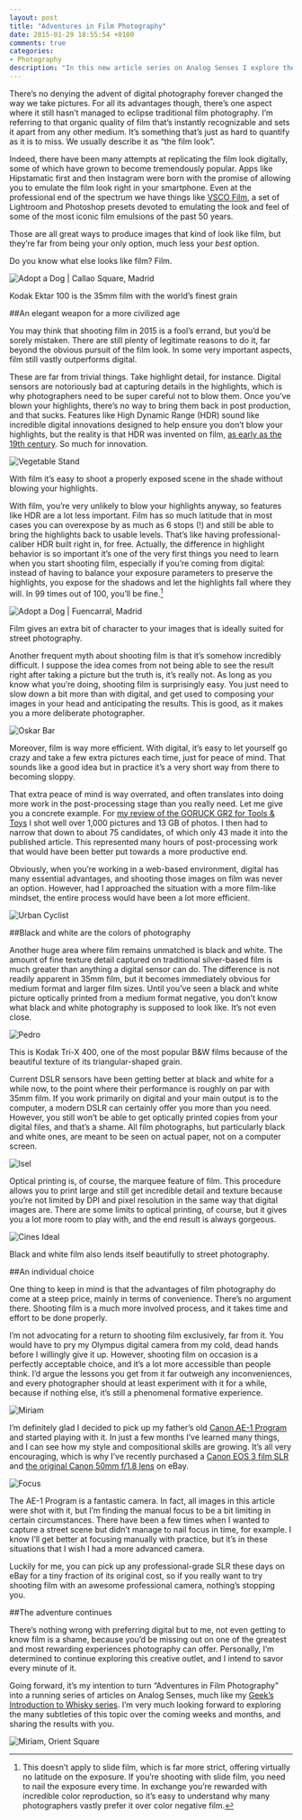 ```yaml
---
layout: post
title: "Adventures in Film Photography"
date: 2015-01-29 18:55:54 +0100
comments: true
categories: 
- Photography
description: "In this new article series on Analog Senses I explore the journey of learning to shoot film, the many ways in which I prefer it to digital photography, and the different approach and mindset it requires."
---
```


There’s no denying the advent of digital photography forever changed the way we take pictures. For all its advantages though, there’s one aspect where it still hasn’t managed to eclipse traditional film photography. I’m referring to that organic quality of film that’s instantly recognizable and sets it apart from any other medium. It’s something that’s just as hard to quantify as it is to miss. We usually describe it as “the film look”.

Indeed, there have been many attempts at replicating the film look digitally, some of which have grown to become tremendously popular. Apps like Hipstamatic first and then Instagram were born with the promise of allowing you to emulate the film look right in your smartphone. Even at the professional end of the spectrum we have things like [VSCO Film](http://vsco.co/film), a set of Lightroom and Photoshop presets devoted to emulating the look and feel of some of the most iconic film emulsions of the past 50 years.

Those are all great ways to produce images that kind of look like film, but they’re far from being your only option, much less your _best_ option.

Do you know what else looks like film? Film.

<p class="extra-width"><img src="https://farm9.staticflickr.com/8591/16394249721_f7057c422b_o.jpg" alt="Adopt a Dog | Callao Square, Madrid"></p>

<p class="photo-credit">Kodak Ektar 100 is the 35mm film with the world’s finest grain</p>


##An elegant weapon for a more civilized age

You may think that shooting film in 2015 is a fool’s errand, but you’d be sorely mistaken. There are still plenty of legitimate reasons to do it, far beyond the obvious pursuit of the film look. In some very important aspects, film still vastly outperforms digital. 

These are far from trivial things. Take highlight detail, for instance. Digital sensors are notoriously bad at capturing details in the highlights, which is why photographers need to be super careful not to blow them. Once you’ve blown your highlights, there’s no way to bring them back in post production, and that sucks. Features like High Dynamic Range (HDR) sound like incredible digital innovations designed to help ensure you don’t blow your highlights, but the reality is that HDR was invented on film, [as early as the 19th century](http://en.wikipedia.org/wiki/High-dynamic-range_imaging#Mid-nineteenth_century). So much for innovation.

<p class="extra-width"><img src="https://farm9.staticflickr.com/8580/16396505222_3562d4d2ba_o.jpg" alt="Vegetable Stand"></p>

<p class="photo-credit">With film it’s easy to shoot a properly exposed scene in the shade without blowing your highlights.</p>

With film, you’re very unlikely to blow your highlights anyway, so features like HDR are a lot less important. Film has so much latitude that in most cases you can overexpose by as much as 6 stops (!) and still be able to bring the highlights back to usable levels. That’s like having professional-caliber HDR built right in, for free. Actually, the difference in highlight behavior is so important it’s one of the very first things you need to learn when you start shooting film, especially if you’re coming from digital: instead of having to balance your exposure parameters to preserve the highlights, you expose for the shadows and let the highlights fall where they will. In 99 times out of 100, you’ll be fine.[^Film1]

[^Film1]: This doesn’t apply to slide film, which is far more strict, offering virtually no latitude on the exposure. If you’re shooting with slide film, you need to nail the exposure every time. In exchange you’re rewarded with incredible color reproduction, so it’s easy to understand why many photographers vastly prefer it over color negative film.

<p class="extra-width"><img src="https://farm8.staticflickr.com/7430/15775978853_bd48bbbeb3_o.jpg" alt="Adopt a Dog | Fuencarral, Madrid"></p>

<p class="photo-credit">Film gives an extra bit of character to your images that is ideally suited for street photography.</p>

Another frequent myth about shooting film is that it’s somehow incredibly difficult. I suppose the idea comes from not being able to see the result right after taking a picture but the truth is, it’s really not. As long as you know what you’re doing, shooting film is surprisingly easy. You just need to slow down a bit more than with digital, and get used to composing your images in your head and anticipating the results. This is good, as it makes you a more deliberate photographer. 

<p class="extra-width"><img src="https://farm9.staticflickr.com/8561/16395074092_759bf32325_o.jpg" alt="Oskar Bar"></p>

Moreover, film is way more efficient. With digital, it’s easy to let yourself go crazy and take a few extra pictures each time, just for peace of mind. That sounds like a good idea but in practice it’s a very short way from there to becoming sloppy. 

That extra peace of mind is way overrated, and often translates into doing more work in the post-processing stage than you really need. Let me give you a concrete example. For [my review of the GORUCK GR2 for Tools & Toys](http://toolsandtoys.net/reviews/the-goruck-gr2/) I shot well over 1,000 pictures and 13 GB of photos. I then had to narrow that down to about 75 candidates, of which only 43 made it into the published article. This represented many hours of post-processing work that would have been better put towards a more productive end.

Obviously, when you’re working in a web-based environment, digital has many essential advantages, and shooting those images on film was never an option. However, had I approached the situation with a more film-like mindset, the entire process would have been a lot more efficient.

<p class="extra-width"><img src="https://farm9.staticflickr.com/8656/16395073212_bc8edff668_o.jpg" alt="Urban Cyclist"></a>


##Black and white are the colors of photography

Another huge area where film remains unmatched is black and white. The amount of fine texture detail captured on traditional silver-based film is much greater than anything a digital sensor can do. The difference is not readily apparent in 35mm film, but it becomes immediately obvious for medium format and larger film sizes. Until you’ve seen a black and white picture optically printed from a medium format negative, you don’t know what black and white photography is supposed to look like. It’s not even close.

<p class="extra-width"><img src="https://farm8.staticflickr.com/7444/16394249321_7dd4942aa0_o.jpg" alt="Pedro"></p>

<p class="photo-credit">This is Kodak Tri-X 400, one of the most popular B&W films because of the beautiful texture of its triangular-shaped grain.</p>

Current DSLR sensors have been getting better at black and white for a while now, to the point where their performance is roughly on par with 35mm film. If you work primarily on digital and your main output is to the computer, a modern DSLR can certainly offer you more than you need. However, you still won’t be able to get optically printed copies from your digital files, and that’s a shame. All film photographs, but particularly black and white ones, are meant to be seen on actual paper, not on a computer screen.

<p class="extra-width"><img src="https://farm8.staticflickr.com/7330/16394249041_fe4175832d_o.jpg" alt="Isel"></p>

Optical printing is, of course, the marquee feature of film. This procedure allows you to print large and still get incredible detail and texture because you’re not limited by DPI and pixel resolution in the same way that digital images are. There are some limits to optical printing, of course, but it gives you a lot more room to play with, and the end result is always gorgeous.

<p class="extra-width"><img src="https://farm8.staticflickr.com/7329/16370016646_941b865e37_o.jpg" alt="Cines Ideal"></p>

<p class="photo-credit">Black and white film also lends itself beautifully to street photography.</p>


##An individual choice

One thing to keep in mind is that the advantages of film photography do come at a steep price, mainly in terms of convenience. There’s no argument there. Shooting film is a much more involved process, and it takes time and effort to be done properly. 

I’m not advocating for a return to shooting film exclusively, far from it. You would have to pry my Olympus digital camera from my cold, dead hands before I willingly give it up. However, shooting film on occasion is a perfectly acceptable choice, and it’s a lot more accessible than people think. I’d argue the lessons you get from it far outweigh any inconveniences, and every photographer should at least experiment with it for a while, because if nothing else, it’s still a phenomenal formative experience.

<p class="extra-width"><img src="https://farm8.staticflickr.com/7324/16208363838_3604eb317c_o.jpg" alt="Miriam"></p>

I’m definitely glad I decided to pick up my father’s old [Canon AE-1 Program](http://www.canon.com/camera-museum/camera/film/data/1976-1985/1981_ae-1pro.html) and started playing with it. In just a few months I’ve learned many things, and I can see how my style and compositional skills are growing. It’s all very encouraging, which is why I’ve recently purchased a [Canon EOS 3 film SLR](http://www.canon.com/camera-museum/camera/film/data/1996-2000/1998_eos-3.html) and [the original Canon 50mm f/1.8 lens](http://www.canon.com/camera-museum/lens/ef/data/standard/ef_50_18.html) on eBay. 

<p class="extra-width"><img src="https://farm8.staticflickr.com/7406/16208364348_8fa32a62bf_o.jpg" alt="Focus"></p>

The AE-1 Program is a fantastic camera. In fact, all images in this article were shot with it, but I’m finding the manual focus to be a bit limiting in certain circumstances. There have been a few times when I wanted to capture a street scene but didn’t manage to nail focus in time, for example. I know I’ll get better at focusing manually with practice, but it’s in these situations that I wish I had a more advanced camera.

Luckily for me, you can pick up any professional-grade SLR these days on eBay for a tiny fraction of its original cost, so if you really want to try shooting film with an awesome professional camera, nothing’s stopping you.


##The adventure continues

There’s nothing wrong with preferring digital but to me, not even getting to know film is a shame, because you’d be missing out on one of the greatest and most rewarding experiences photography can offer. Personally, I’m determined to continue exploring this creative outlet, and I intend to savor every minute of it.

Going forward, it’s my intention to turn “Adventures in Film Photography” into a running series of articles on Analog Senses, much like my [Geek’s Introduction to Whisky series](http://www.analogsenses.com/2014/10/09/the-finer-things-in-life-a-geeks-introduction-to-scotch/). I’m very much looking forward to exploring the many subtleties of this topic over the coming weeks and months, and sharing the results with you.

<p class="extra-width"><img src="https://farm9.staticflickr.com/8683/16370018196_fe587465de_o.jpg" alt="Miriam, Orient Square"></p>